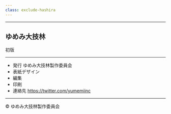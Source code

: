 ```yaml
---
class: exclude-hashira
---
```


<hr class="page-break" />

<section class="colophon">

## ゆめみ大技林 <!--'23-->

<!--2023年5月15日--> 初版

---

* 発行 ゆめみ大技林製作委員会
* 表紙デザイン <!--がみく-->
* 編集 <!--横田孝次郎-->
* 印刷 <!--日光企画-->
* 連絡先 https://twitter.com/yumemiinc

---

© <!--2023--> ゆめみ大技林製作委員会

</section>